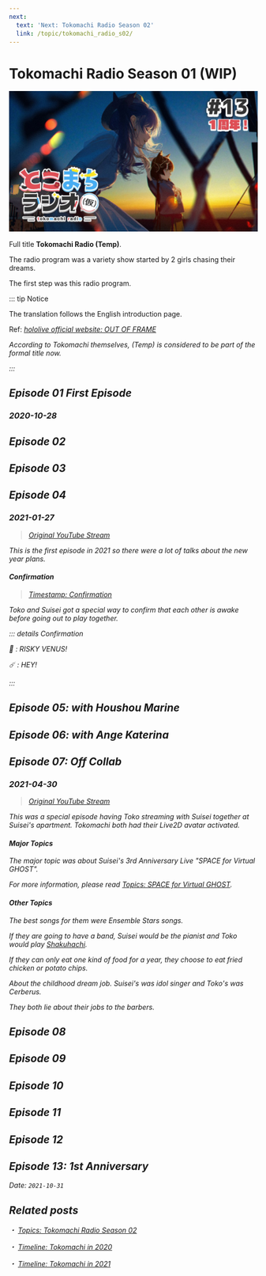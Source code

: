 ```yaml
---
next:
  text: 'Next: Tokomachi Radio Season 02'
  link: /topic/tokomachi_radio_s02/
---
```


# Tokomachi Radio Season 01 (WIP)

![top](./top_s1.jpg)

Full title **Tokomachi Radio (Temp)**.

The radio program was a variety show started by 2 girls chasing their dreams.

The first step was this radio program.

::: tip Notice

The translation follows the English introduction page.

Ref: [<i class="fa-solid fa-play" /> _hololive official website: OUT OF FRAME_](https://hololive.hololivepro.com/en/music/out-of-frame/)

According to Tokomachi themselves, (Temp) is considered to be part of the formal title now.

:::

## Episode 01 First Episode

### 2020-10-28

## Episode 02

## Episode 03

## Episode 04

### 2021-01-27

> [<i class="fa-brands fa-youtube" /> Original YouTube Stream](https://youtu.be/Kr1jxq0ms00)

This is the first episode in 2021 so there were a lot of talks about the new year plans.

#### Confirmation

> [<i class="fa-brands fa-youtube" /> Timestamp: Confirmation](https://youtu.be/VH0XOn6ceSA?t=282)

Toko and Suisei got a special way to confirm that each other is awake before going out to play together.

::: details Confirmation

:tropical_drink: : RISKY VENUS!

:comet: : HEY!

:::

## Episode 05: with Houshou Marine

## Episode 06: with Ange Katerina

## Episode 07: Off Collab

### 2021-04-30

> [<i class="fa-brands fa-youtube" /> Original YouTube Stream](https://youtu.be/kR9mSvUyfkY)

This was a special episode having Toko streaming with Suisei together at Suisei's apartment. Tokomachi both had their Live2D avatar activated.

#### Major Topics

The major topic was about Suisei's 3rd Anniversary Live "SPACE for Virtual GHOST".

_For more information, please read [<i class="fa-solid fa-microphone-lines" /> Topics: SPACE for Virtual GHOST](/topics/music/suisei_ghost/#after-talk)._

#### Other Topics

The best songs for them were _Ensemble Stars_ songs.

If they are going to have a band, Suisei would be the pianist and Toko would play [<i class="fa-brands fa-wikipedia-w" /> Shakuhachi](https://en.wikipedia.org/wiki/Shakuhachi).

If they can only eat one kind of food for a year, they choose to eat fried chicken or potato chips.

About the childhood dream job. Suisei's was idol singer and Toko's was Cerberus.

They both lie about their jobs to the barbers.

## Episode 08

## Episode 09

## Episode 10

## Episode 11

## Episode 12

## Episode 13: 1st Anniversary

Date: `2021-10-31`

## Related posts

・ [<i class="fa-solid fa-microphone-lines" /> _Topics: Tokomachi Radio Season 02_](/topics/tokomachi_radio_s02/) &nbsp; <i class="fa-solid fa-arrow-right-from-bracket" />

・ [<i class="fa-solid fa-microphone-lines" /> _Timeline: Tokomachi in 2020_](/timeline/2020/) &nbsp; <i class="fa-solid fa-arrow-right-from-bracket" />

・ [<i class="fa-solid fa-microphone-lines" /> _Timeline: Tokomachi in 2021_](/timeline/2021/) &nbsp; <i class="fa-solid fa-arrow-right-from-bracket" />

